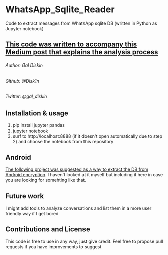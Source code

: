 # WhatsApp_Sqlite_Reader
Code to extract messages from WhatsApp sqlite DB (written in Python as Jupyter notebook)
## [This code was written to accompany this Medium post that explains the analysis process](https://medium.com/@1522933668924/extracting-whatsapp-messages-from-backups-with-code-examples-49186de94ab4)
###### Author: Gal Diskin 
###### Github: @Disk1n 
###### Twitter: @gal_diskin

## Installation & usage
1. pip install jupyter pandas
2. jupyter notebook 
3. surf to http://localhost:8888 (if it doesn't open automatically due to step 2) and choose the notebook from this repository

## Android
[The following project was suggested as a way to extract the DB from Android encryption](https://github.com/YuriCosta/WhatsApp-GD-Extractor-Multithread). I haven't looked at it myself but including it here in case you are looking for somehting like that. 

## Future work
I might add tools to analyze conversations and list them in a more user friendly way if I get bored

## Contributions and License
This code is free to use in any way, just give credit. Feel free to propose pull requests if you have improvements to suggest
